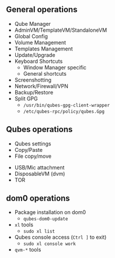 
## General operations
+ Qube Manager
+ AdminVM/TemplateVM/StandaloneVM
+ Global Config
+ Volume Management
+ Templates Management
+ Update/Upgrade
+ Keyboard Shortcuts
	+ Window Manager specific
	+ General shortcuts
+ Screenshotting
+ Network/Firewall/VPN
+ Backup/Restore
+ Split GPG
	+ ```/usr/bin/qubes-gpg-client-wrapper```
	+ ```/etc/qubes-rpc/policy/qubes.Gpg```

## Qubes operations
- Qubes settings
- Copy/Paste
- File copy/move
+ USB/Mic attachment
+ DisposableVM (dvm)
+ TOR
	
## dom0 operations
+ Package installation on dom0
	+ ```qubes-dom0-update```
+ ```xl``` tools
	+ ```sudo xl list```
+ Qubes console access (`Ctrl ]` to exit)
	+ ```sudo xl console work```
+ ```qvm-*``` tools







